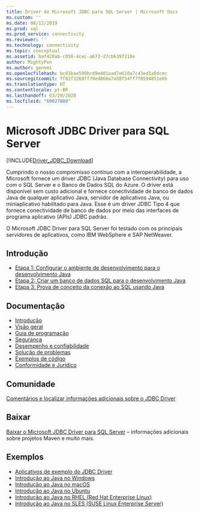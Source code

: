 ```yaml
---
title: Driver do Microsoft JDBC para SQL Server | Microsoft Docs
ms.custom: ''
ms.date: 08/12/2019
ms.prod: sql
ms.prod_service: connectivity
ms.reviewer: ''
ms.technology: connectivity
ms.topic: conceptual
ms.assetid: baf420ab-c058-4cec-a673-d7cb6397210e
author: MightyPen
ms.author: genemi
ms.openlocfilehash: bc81bae599bcd9e401aad7e610a7c43ed1a0dcec
ms.sourcegitcommit: ff82f3260ff79ed860a7a58f54ff7f0594851e6b
ms.translationtype: HT
ms.contentlocale: pt-BR
ms.lasthandoff: 03/29/2020
ms.locfileid: "69027880"
---
```

# <a name="microsoft-jdbc-driver-for-sql-server"></a>Microsoft JDBC Driver para SQL Server

[!INCLUDE[Driver_JDBC_Download](../../includes/driver_jdbc_download.md)]

Cumprindo o nosso compromisso contínuo com a interoperabilidade, a Microsoft fornece um driver JDBC (Java Database Connectivity) para uso com o SQL Server e o Banco de Dados SQL do Azure. O driver está disponível sem custo adicional e fornece conectividade de banco de dados Java de qualquer aplicativo Java, servidor de aplicativos Java, ou miniaplicativo habilitado para Java. Esse é um driver JDBC Tipo 4 que fornece conectividade de banco de dados por meio das interfaces de programa aplicativo (APIs) JDBC padrão.

O Microsoft JDBC Driver para SQL Server foi testado com os principais servidores de aplicativos, como IBM WebSphere e SAP NetWeaver.
  
## <a name="getting-started"></a>Introdução  

* [Etapa 1: Configurar o ambiente de desenvolvimento para o desenvolvimento Java](step-1-configure-development-environment-for-java-development.md)  
* [Etapa 2: Criar um banco de dados SQL para o desenvolvimento Java](step-2-create-a-sql-database-for-java-development.md)  
* [Etapa 3: Prova de conceito da conexão ao SQL usando Java](step-3-proof-of-concept-connecting-to-sql-using-java.md)  
  
## <a name="documentation"></a>Documentação  

* [Introdução](getting-started-with-the-jdbc-driver.md)
* [Visão geral](overview-of-the-jdbc-driver.md)  
* [Guia de programação](programming-guide-for-jdbc-sql-driver.md)
* [Segurança](securing-jdbc-driver-applications.md)  
* [Desempenho e confiabilidade](improving-performance-and-reliability-with-the-jdbc-driver.md)  
* [Solução de problemas](diagnosing-problems-with-the-jdbc-driver.md)
* [Exemplos de código](sample-jdbc-driver-applications.md)
* [Conformidade e Jurídico](compliance-and-legal-for-the-jdbc-sql-driver.md)  
  
## <a name="community"></a>Comunidade

[Comentários e localizar informações adicionais sobre o JDBC Driver](finding-additional-jdbc-driver-information.md)  
  
## <a name="download"></a>Baixar

[Baixar o Microsoft JDBC Driver para SQL Server](download-microsoft-jdbc-driver-for-sql-server.md) – informações adicionais sobre projetos Maven e muito mais.
  
## <a name="samples"></a>Exemplos  

* [Aplicativos de exemplo do JDBC Driver](sample-jdbc-driver-applications.md)  
* [Introdução ao Java no Windows](https://www.microsoft.com/sql-server/developer-get-started/java/windows/)
* [Introdução ao Java no macOS](https://www.microsoft.com/sql-server/developer-get-started/java/mac/)
* [Introdução ao Java no Ubuntu](https://www.microsoft.com/sql-server/developer-get-started/java/ubuntu/)
* [Introdução ao Java no RHEL (Red Hat Enterprise Linux)](https://www.microsoft.com/sql-server/developer-get-started/java/rhel/)
* [Introdução ao Java no SLES (SUSE Linux Enterprise Server)](https://www.microsoft.com/sql-server/developer-get-started/java/sles/)
